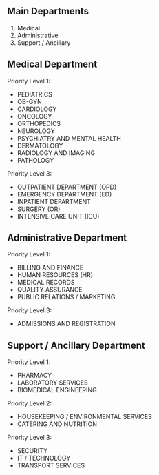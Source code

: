 Main Departments
----------------
1. Medical
2. Administrative
3. Support / Ancillary

Medical Department
------------------
Priority Level 1:
- PEDIATRICS
- OB-GYN
- CARDIOLOGY
- ONCOLOGY
- ORTHOPEDICS
- NEUROLOGY
- PSYCHIATRY AND MENTAL HEALTH
- DERMATOLOGY
- RADIOLOGY AND IMAGING
- PATHOLOGY

Priority Level 3:
- OUTPATIENT DEPARTMENT (OPD)
- EMERGENCY DEPARTMENT (ED)
- INPATIENT DEPARTMENT
- SURGERY (OR)
- INTENSIVE CARE UNIT (ICU)

Administrative Department
-------------------------
Priority Level 1:
- BILLING AND FINANCE
- HUMAN RESOURCES (HR)
- MEDICAL RECORDS
- QUALITY ASSURANCE
- PUBLIC RELATIONS / MARKETING

Priority Level 3:
- ADMISSIONS AND REGISTRATION

Support / Ancillary Department
------------------------------
Priority Level 1:
- PHARMACY
- LABORATORY SERVICES
- BIOMEDICAL ENGINEERING

Priority Level 2:
- HOUSEKEEPING / ENVIRONMENTAL SERVICES
- CATERING AND NUTRITION

Priority Level 3:
- SECURITY
- IT / TECHNOLOGY
- TRANSPORT SERVICES
